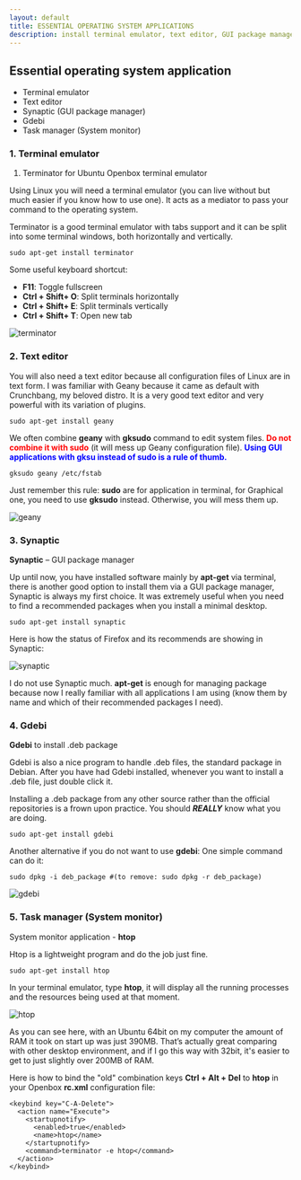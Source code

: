 ```yaml
---
layout: default
title: ESSENTIAL OPERATING SYSTEM APPLICATIONS
description: install terminal emulator, text editor, GUI package manager, task manager.
---
```


## Essential operating system application
  + Terminal emulator
  + Text editor
  + Synaptic (GUI package manager)
  + Gdebi
  + Task manager (System monitor)

### 1. Terminal emulator
1. Terminator for Ubuntu Openbox terminal emulator

Using Linux you will need a terminal emulator (you can live without but much easier if you know how to use one). It acts as a mediator to pass your command to the operating system.

Terminator is a good terminal emulator with tabs support and it can be split into some terminal windows, both horizontally and vertically.
```
sudo apt-get install terminator
```
Some useful keyboard shortcut:
* **F11**: Toggle fullscreen
* **Ctrl + Shift+ O**: Split terminals horizontally
* **Ctrl + Shift+ E**: Split terminals vertically
* **Ctrl + Shift+ T**: Open new tab

![terminator]({{site.baseurl}}/images/Terminal_split.jpg)

### 2. Text editor

You will also need a text editor because all configuration files of Linux are in text form. I was familiar with Geany because it came as default with Crunchbang, my beloved distro. It is a very good text editor and very powerful with its variation of plugins.

```
sudo apt-get install geany
```

We often combine **geany** with **gksudo** command to edit system files. <span style="color:red">**Do not combine it with sudo**</span> (it will mess up Geany configuration file). <span style="color:blue">**Using GUI applications with gksu instead of sudo is a rule of thumb.**</span>

```
gksudo geany /etc/fstab
```

Just remember this rule: **sudo** are for application in terminal, for Graphical one, you need to use **gksudo** instead. Otherwise, you will mess them up.

![geany]({{site.baseurl}}/images/Geany.png)

### 3. Synaptic
**Synaptic** – GUI package manager

Up until now, you have installed software mainly by **apt-get** via terminal, there is another good option to install them via a GUI package manager, Synaptic is always my first choice. It was extremely useful when you need to find a recommended packages when you install a minimal desktop.

```
sudo apt-get install synaptic
```

Here is how the status of Firefox and its recommends are showing in Synaptic:

![synaptic]({{site.baseurl}}/images/Synaptic-package-manager.jpg)

I do not use Synaptic much. **apt-get** is enough for managing package because now I really familiar with all applications I am using (know them by name and which of their recommended packages I need).

### 4. Gdebi
**Gdebi** to install .deb package

Gdebi is also a nice program to handle .deb files, the standard package in Debian. After you have had Gdebi installed, whenever you want to install a .deb file, just double click it.

Installing a .deb package from any other source rather than the official repositories is a frown upon practice. You should ***REALLY*** know what you are doing.

```
sudo apt-get install gdebi
```
Another alternative if you do not want to use **gdebi**: One simple command can do it:
```
sudo dpkg -i deb_package #(to remove: sudo dpkg -r deb_package)
```

![gdebi]({{site.baseurl}}/images/gdebi.png)

### 5. Task manager (System monitor)
System monitor application - **htop**

Htop is a lightweight program and do the job just fine.
```
sudo apt-get install htop
```
In your terminal emulator, type **htop**, it will display all the running processes and the resources being used at that moment.

![htop]({{site.baseurl}}/images/htop.png)

As you can see here, with an Ubuntu 64bit on my computer the amount of RAM it took on start up was just 390MB. That’s actually great comparing with other desktop environment, and if I go this way with 32bit, it's easier to get to just slightly over 200MB of RAM.

Here is how to bind the "old" combination keys **Ctrl + Alt + Del** to **htop** in your Openbox **rc.xml** configuration file:
```
<keybind key="C-A-Delete">
  <action name="Execute">
    <startupnotify>
      <enabled>true</enabled>
      <name>htop</name>
    </startupnotify>
    <command>terminator -e htop</command>
  </action>
</keybind>
```
